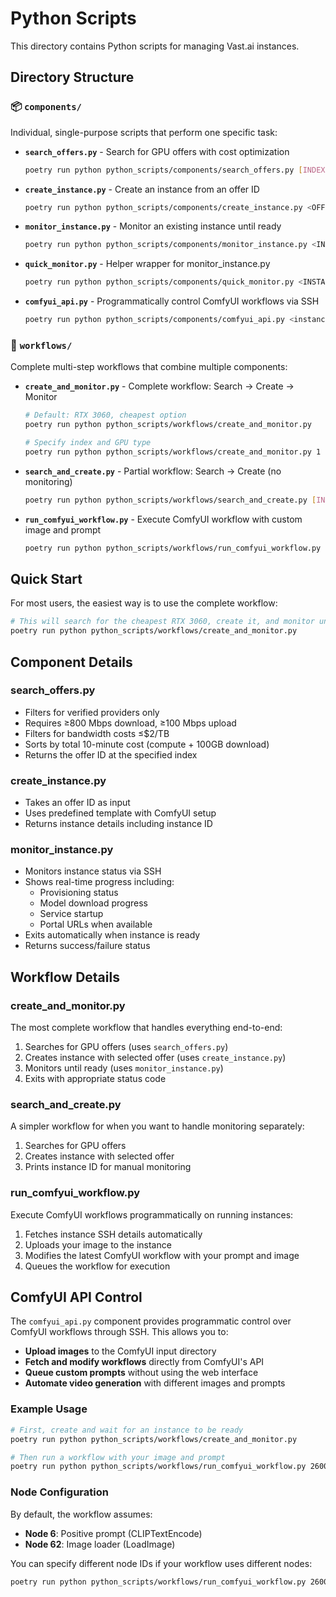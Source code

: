 # Python Scripts

This directory contains Python scripts for managing Vast.ai instances.

## Directory Structure

### 📦 `components/`
Individual, single-purpose scripts that perform one specific task:

- **`search_offers.py`** - Search for GPU offers with cost optimization
  ```bash
  poetry run python python_scripts/components/search_offers.py [INDEX]
  ```

- **`create_instance.py`** - Create an instance from an offer ID
  ```bash
  poetry run python python_scripts/components/create_instance.py <OFFER_ID>
  ```

- **`monitor_instance.py`** - Monitor an existing instance until ready
  ```bash
  poetry run python python_scripts/components/monitor_instance.py <INSTANCE_ID>
  ```

- **`quick_monitor.py`** - Helper wrapper for monitor_instance.py
  ```bash
  poetry run python python_scripts/components/quick_monitor.py <INSTANCE_ID>
  ```

- **`comfyui_api.py`** - Programmatically control ComfyUI workflows via SSH
  ```bash
  poetry run python python_scripts/components/comfyui_api.py <instance_id> <ssh_host> <ssh_port> <image_path> "<prompt>"
  ```

### 🔄 `workflows/`
Complete multi-step workflows that combine multiple components:

- **`create_and_monitor.py`** - Complete workflow: Search → Create → Monitor
  ```bash
  # Default: RTX 3060, cheapest option
  poetry run python python_scripts/workflows/create_and_monitor.py
  
  # Specify index and GPU type
  poetry run python python_scripts/workflows/create_and_monitor.py 1 "RTX 4090"
  ```

- **`search_and_create.py`** - Partial workflow: Search → Create (no monitoring)
  ```bash
  poetry run python python_scripts/workflows/search_and_create.py [INDEX]
  ```

- **`run_comfyui_workflow.py`** - Execute ComfyUI workflow with custom image and prompt
  ```bash
  poetry run python python_scripts/workflows/run_comfyui_workflow.py <instance_id> <image_path> "<prompt>"
  ```

## Quick Start

For most users, the easiest way is to use the complete workflow:

```bash
# This will search for the cheapest RTX 3060, create it, and monitor until ready
poetry run python python_scripts/workflows/create_and_monitor.py
```

## Component Details

### search_offers.py
- Filters for verified providers only
- Requires ≥800 Mbps download, ≥100 Mbps upload
- Filters for bandwidth costs ≤$2/TB
- Sorts by total 10-minute cost (compute + 100GB download)
- Returns the offer ID at the specified index

### create_instance.py
- Takes an offer ID as input
- Uses predefined template with ComfyUI setup
- Returns instance details including instance ID

### monitor_instance.py
- Monitors instance status via SSH
- Shows real-time progress including:
  - Provisioning status
  - Model download progress
  - Service startup
  - Portal URLs when available
- Exits automatically when instance is ready
- Returns success/failure status

## Workflow Details

### create_and_monitor.py
The most complete workflow that handles everything end-to-end:
1. Searches for GPU offers (uses `search_offers.py`)
2. Creates instance with selected offer (uses `create_instance.py`)
3. Monitors until ready (uses `monitor_instance.py`)
4. Exits with appropriate status code

### search_and_create.py
A simpler workflow for when you want to handle monitoring separately:
1. Searches for GPU offers
2. Creates instance with selected offer
3. Prints instance ID for manual monitoring

### run_comfyui_workflow.py
Execute ComfyUI workflows programmatically on running instances:
1. Fetches instance SSH details automatically
2. Uploads your image to the instance
3. Modifies the latest ComfyUI workflow with your prompt and image
4. Queues the workflow for execution

## ComfyUI API Control

The `comfyui_api.py` component provides programmatic control over ComfyUI workflows through SSH. This allows you to:

- **Upload images** to the ComfyUI input directory
- **Fetch and modify workflows** directly from ComfyUI's API
- **Queue custom prompts** without using the web interface
- **Automate video generation** with different images and prompts

### Example Usage

```bash
# First, create and wait for an instance to be ready
poetry run python python_scripts/workflows/create_and_monitor.py

# Then run a workflow with your image and prompt
poetry run python python_scripts/workflows/run_comfyui_workflow.py 26003525 ./my_image.jpg "A cinematic video of a cat in space"
```

### Node Configuration

By default, the workflow assumes:
- **Node 6**: Positive prompt (CLIPTextEncode)
- **Node 62**: Image loader (LoadImage)

You can specify different node IDs if your workflow uses different nodes:

```bash
poetry run python python_scripts/workflows/run_comfyui_workflow.py 26003525 ./image.jpg "prompt" custom_prompt_node custom_image_node
```